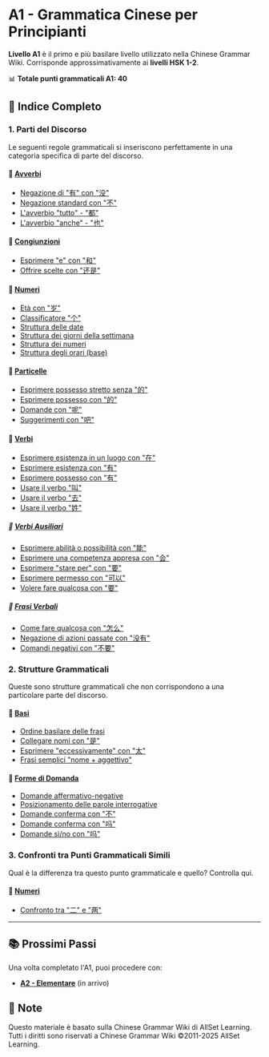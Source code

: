 # A1 - Grammatica Cinese per Principianti

**Livello A1** è il primo e più basilare livello utilizzato nella Chinese Grammar Wiki. Corrisponde approssimativamente ai **livelli HSK 1-2**.

📊 **Totale punti grammaticali A1: 40**

## 🎯 Indice Completo

### 1. Parti del Discorso

Le seguenti regole grammaticali si inseriscono perfettamente in una categoria specifica di parte del discorso.

#### 🔸 [Avverbi](./parti-del-discorso/avverbi.md)

- [Negazione di "有" con "没"](./parti-del-discorso/avverbi.md#negazione-di-你-con-没)
- [Negazione standard con "不"](./parti-del-discorso/avverbi.md#negazione-standard-con-不)
- [L'avverbio "tutto" - "都"](./parti-del-discorso/avverbi.md#lavverbio-tutto---都)
- [L'avverbio "anche" - "也"](./parti-del-discorso/avverbi.md#lavverbio-anche---也)

#### 🔸 [Congiunzioni](./parti-del-discorso/congiunzioni.md)

- [Esprimere "e" con "和"](./parti-del-discorso/congiunzioni.md#esprimere-e-con-和)
- [Offrire scelte con "还是"](./parti-del-discorso/congiunzioni.md#offrire-scelte-con-还是)

#### 🔸 [Numeri](./parti-del-discorso/numeri.md)

- [Età con "岁"](./parti-del-discorso/numeri.md#età-con-岁)
- [Classificatore "个"](./parti-del-discorso/numeri.md#classificatore-个)
- [Struttura delle date](./parti-del-discorso/numeri.md#struttura-delle-date)
- [Struttura dei giorni della settimana](./parti-del-discorso/numeri.md#struttura-dei-giorni-della-settimana)
- [Struttura dei numeri](./parti-del-discorso/numeri.md#struttura-dei-numeri)
- [Struttura degli orari (base)](./parti-del-discorso/numeri.md#struttura-degli-orari-base)

#### 🔸 [Particelle](./parti-del-discorso/particelle.md)

- [Esprimere possesso stretto senza "的"](./parti-del-discorso/particelle.md#esprimere-possesso-stretto-senza-的)
- [Esprimere possesso con "的"](./parti-del-discorso/particelle.md#esprimere-possesso-con-的)
- [Domande con "呢"](./parti-del-discorso/particelle.md#domande-con-呢)
- [Suggerimenti con "吧"](./parti-del-discorso/particelle.md#suggerimenti-con-吧)

#### 🔸 [Verbi](./parti-del-discorso/verbi.md)

- [Esprimere esistenza in un luogo con "在"](./parti-del-discorso/verbi.md#esprimere-esistenza-in-un-luogo-con-在)
- [Esprimere esistenza con "有"](./parti-del-discorso/verbi.md#esprimere-esistenza-con-有)
- [Esprimere possesso con "有"](./parti-del-discorso/verbi.md#esprimere-possesso-con-有)
- [Usare il verbo "叫"](./parti-del-discorso/verbi.md#usare-il-verbo-叫)
- [Usare il verbo "去"](./parti-del-discorso/verbi.md#usare-il-verbo-去)
- [Usare il verbo "姓"](./parti-del-discorso/verbi.md#usare-il-verbo-姓)

##### 🔹 [Verbi Ausiliari](./parti-del-discorso/verbi-ausiliari.md)

- [Esprimere abilità o possibilità con "能"](./parti-del-discorso/verbi-ausiliari.md#esprimere-abilità-o-possibilità-con-能)
- [Esprimere una competenza appresa con "会"](./parti-del-discorso/verbi-ausiliari.md#esprimere-una-competenza-appresa-con-会)
- [Esprimere "stare per" con "要"](./parti-del-discorso/verbi-ausiliari.md#esprimere-stare-per-con-要)
- [Esprimere permesso con "可以"](./parti-del-discorso/verbi-ausiliari.md#esprimere-permesso-con-可以)
- [Volere fare qualcosa con "要"](./parti-del-discorso/verbi-ausiliari.md#volere-fare-qualcosa-con-要)

##### 🔹 [Frasi Verbali](./parti-del-discorso/frasi-verbali.md)

- [Come fare qualcosa con "怎么"](./parti-del-discorso/frasi-verbali.md#come-fare-qualcosa-con-怎么)
- [Negazione di azioni passate con "没有"](./parti-del-discorso/frasi-verbali.md#negazione-di-azioni-passate-con-没有)
- [Comandi negativi con "不要"](./parti-del-discorso/frasi-verbali.md#comandi-negativi-con-不要)

### 2. Strutture Grammaticali

Queste sono strutture grammaticali che non corrispondono a una particolare parte del discorso.

#### 🔸 [Basi](./strutture-grammaticali/basi.md)

- [Ordine basilare delle frasi](./strutture-grammaticali/basi.md#ordine-basilare-delle-frasi)
- [Collegare nomi con "是"](./strutture-grammaticali/basi.md#collegare-nomi-con-是)
- [Esprimere "eccessivamente" con "太"](./strutture-grammaticali/basi.md#esprimere-eccessivamente-con-太)
- [Frasi semplici "nome + aggettivo"](./strutture-grammaticali/basi.md#frasi-semplici-nome--aggettivo)

#### 🔸 [Forme di Domanda](./strutture-grammaticali/forme-di-domanda.md)

- [Domande affermativo-negative](./strutture-grammaticali/forme-di-domanda.md#domande-affermativo-negative)
- [Posizionamento delle parole interrogative](./strutture-grammaticali/forme-di-domanda.md#posizionamento-delle-parole-interrogative)
- [Domande conferma con "不"](./strutture-grammaticali/forme-di-domanda.md#domande-conferma-con-不)
- [Domande conferma con "吗"](./strutture-grammaticali/forme-di-domanda.md#domande-conferma-con-吗)
- [Domande sì/no con "吗"](./strutture-grammaticali/forme-di-domanda.md#domande-sino-con-吗)

### 3. Confronti tra Punti Grammaticali Simili

Qual è la differenza tra questo punto grammaticale e quello? Controlla qui.

#### 🔸 [Numeri](./confronti/numeri.md)

- [Confronto tra "二" e "两"](./confronti/numeri.md#confronto-tra-二-e-两)

---

## 📚 Prossimi Passi

Una volta completato l'A1, puoi procedere con:

- **[A2 - Elementare](../A2/README.md)** (in arrivo)

## 📝 Note

Questo materiale è basato sulla Chinese Grammar Wiki di AllSet Learning. Tutti i diritti sono riservati a Chinese Grammar Wiki ©2011-2025 AllSet Learning.

